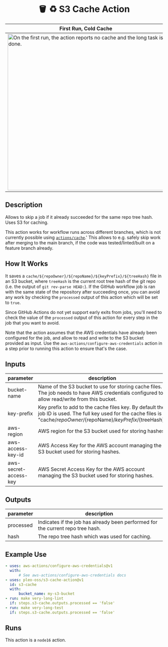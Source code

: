 <h1 align="center">
  🪣 ♻️ S3 Cache Action
</h1>

| First Run, Cold Cache                                                                                                                                                                                       | Next Run, Cache Hit                                                                                                                                                                                            |
| ----------------------------------------------------------------------------------------------------------------------------------------------------------------------------------------------------------- | -------------------------------------------------------------------------------------------------------------------------------------------------------------------------------------------------------------- |
| <img width="500" alt="On the first run, the action reports no cache and the long task is done." src="https://user-images.githubusercontent.com/4643658/180269047-417226dd-ce8f-41a6-92ee-e6ed7d279cb6.png"> | <img width="500" alt="On the next run, the action reports cache hit, and the long task is skipped" src="https://user-images.githubusercontent.com/4643658/180269038-9f896490-619f-4fd8-b801-af01b62b1981.png"> |

<!-- action-docs-description -->

## Description

Allows to skip a job if it already succeeded for the same repo tree hash. Uses S3 for caching.

<!-- action-docs-description -->

This action works for workflow runs across different branches, which is not currently possible using
[`actions/cache`](https://github.com/actions/cache).' This allows to e.g. safely skip work after
merging to the main branch, if the code was tested/linted/built on a feature branch already.

## How It Works

It saves a `cache/${repoOwner}/${repoName}/${keyPrefix}/${treeHash}` file in an S3 bucket, where
`treeHash` is the current root tree hash of the git repo (i.e. the output of `git rev-parse HEAD:`).
If the GitHub workflow job is ran with the same state of the repository after succeeding once, you
can avoid any work by checking the `processed` output of this action which will be set to `true`.

Since GitHub Actions do not yet support early exits from jobs, you'll need to check the value of the
`processed` output of this action for every step in the job that you want to avoid.

Note that the action assumes that the AWS credentials have already been configured for the job, and
allow to read and write to the S3 bucket provided as input. Use the
`aws-actions/configure-aws-credentials` action in a step prior to running this action to ensure
that's the case.

<!-- action-docs-inputs -->

## Inputs

| parameter             | description                                                                                                                                                                 | required | default                          |
| --------------------- | --------------------------------------------------------------------------------------------------------------------------------------------------------------------------- | -------- | -------------------------------- |
| bucket-name           | Name of the S3 bucket to use for storing cache files. The job needs to have AWS credentials configured to allow read/write from this bucket.                                | `true`   |                                  |
| key-prefix            | Key prefix to add to the cache files key. By default the job ID is used. The full key used for the cache files is "cache/${repoOwner}/${repoName}/${keyPrefix}/${treeHash}" | `false`  | ${{ github.job }}                |
| aws-region            | AWS region for the S3 bucket used for storing hashes.                                                                                                                       | `false`  | ${{ env.AWS_REGION }}            |
| aws-access-key-id     | AWS Access Key for the AWS account managing the S3 bucket used for storing hashes.                                                                                          | `false`  | ${{ env.AWS_ACCESS_KEY_ID }}     |
| aws-secret-access-key | AWS Secret Access Key for the AWS account managing the S3 bucket used for storing hashes.                                                                                   | `false`  | ${{ env.AWS_SECRET_ACCESS_KEY }} |

<!-- action-docs-inputs -->

<!-- action-docs-outputs -->

## Outputs

| parameter | description                                                                     |
| --------- | ------------------------------------------------------------------------------- |
| processed | Indicates if the job has already been performed for the current repo tree hash. |
| hash      | The repo tree hash which was used for caching.                                  |

<!-- action-docs-outputs -->

## Example Use

```yaml
- uses: aws-actions/configure-aws-credentials@v1
  with:
      # See aws-actions/configure-aws-credentials docs
- uses: pleo-oss/s3-cache-action@v1
  id: s3-cache
  with:
      bucket_name: my-s3-bucket
- run: make very-long-lint
  if: steps.s3-cache.outputs.processed == 'false'
- run: make very-long-test
  if: steps.s3-cache.outputs.processed == 'false'
```

<!-- action-docs-runs -->

## Runs

This action is a `node16` action.

<!-- action-docs-runs -->

